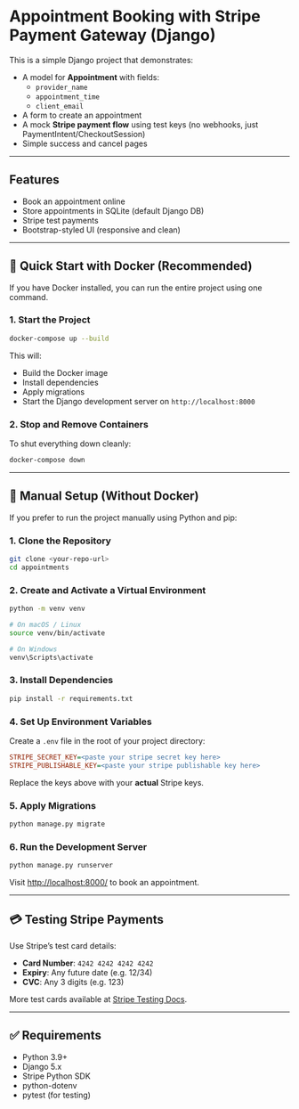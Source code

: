 # Appointment Booking with Stripe Payment Gateway (Django)

This is a simple Django project that demonstrates:

- A model for **Appointment** with fields:
  - `provider_name`
  - `appointment_time`
  - `client_email`
- A form to create an appointment
- A mock **Stripe payment flow** using test keys (no webhooks, just PaymentIntent/CheckoutSession)
- Simple success and cancel pages

---

## Features

- Book an appointment online
- Store appointments in SQLite (default Django DB)
- Stripe test payments
- Bootstrap-styled UI (responsive and clean)

---

## 🚀 Quick Start with Docker (Recommended)

If you have Docker installed, you can run the entire project using one command.

### 1. Start the Project

```bash
docker-compose up --build
```

This will:

* Build the Docker image
* Install dependencies
* Apply migrations
* Start the Django development server on `http://localhost:8000`

### 2. Stop and Remove Containers

To shut everything down cleanly:

```bash
docker-compose down
```

---

## 🐍 Manual Setup (Without Docker)

If you prefer to run the project manually using Python and pip:

### 1. Clone the Repository

```bash
git clone <your-repo-url>
cd appointments
```

### 2. Create and Activate a Virtual Environment

```bash
python -m venv venv

# On macOS / Linux
source venv/bin/activate

# On Windows
venv\Scripts\activate
```

### 3. Install Dependencies

```bash
pip install -r requirements.txt
```

### 4. Set Up Environment Variables

Create a `.env` file in the root of your project directory:

```ini
STRIPE_SECRET_KEY=<paste your stripe secret key here>
STRIPE_PUBLISHABLE_KEY=<paste your stripe publishable key here>
```

Replace the keys above with your **actual** Stripe keys.

### 5. Apply Migrations

```bash
python manage.py migrate
```

### 6. Run the Development Server

```bash
python manage.py runserver
```

Visit [http://localhost:8000/](http://localhost:8000/) to book an appointment.

---

## 💳 Testing Stripe Payments

Use Stripe’s test card details:

* **Card Number**: `4242 4242 4242 4242`
* **Expiry**: Any future date (e.g. 12/34)
* **CVC**: Any 3 digits (e.g. 123)


More test cards available at [Stripe Testing Docs](https://stripe.com/docs/testing).

---


## ✅ Requirements

* Python 3.9+
* Django 5.x
* Stripe Python SDK
* python-dotenv
* pytest (for testing)


